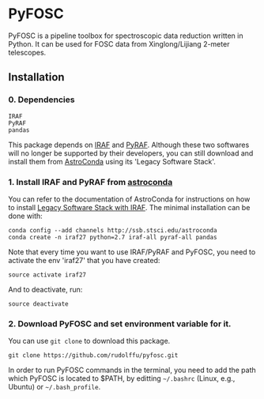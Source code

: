 # PyFOSC
PyFOSC is a pipeline toolbox for spectroscopic data reduction written in Python. It can be used for FOSC data from Xinglong/Lijiang 2-meter telescopes.

## Installation
### 0. Dependencies
```
IRAF
PyRAF
pandas
```
This package depends on [IRAF](http://iraf.noao.edu/) and [PyRAF](http://www.stsci.edu/institute/software_hardware/pyraf). Although these two softwares will no longer be supported by their developers, you can still download and install them from [AstroConda](https://astroconda.readthedocs.io/en/latest/) using its 'Legacy Software Stack'.
### 1. Install IRAF and PyRAF from [astroconda](https://astroconda.readthedocs.io/en/latest/)

You can refer to the documentation of AstroConda for instructions on how to install [Legacy Software Stack with IRAF](https://astroconda.readthedocs.io/en/latest/installation.html#legacy-software-stack-with-iraf). The minimal installation can be done with:

```
conda config --add channels http://ssb.stsci.edu/astroconda
conda create -n iraf27 python=2.7 iraf-all pyraf-all pandas
```
Note that every time you want to use IRAF/PyRAF and PyFOSC, you need to activate the env 'iraf27' that you have created:

```
source activate iraf27
```
And to deactivate, run:
```
source deactivate
```

### 2. Download PyFOSC and set environment variable for it.

You can use `git clone` to download this package.
```
git clone https://github.com/rudolffu/pyfosc.git
```
In order to run PyFOSC commands in the terminal, you need to add the path which PyFOSC is located to $PATH, by editting `~/.bashrc` (Linux, e.g., Ubuntu) or `~/.bash_profile`.
